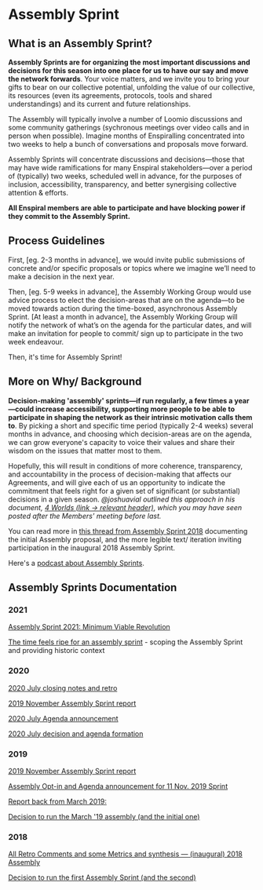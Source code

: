 # Assembly Sprint

## What is an Assembly Sprint?

**Assembly Sprints are for organizing the most important discussions and decisions for this season into one place for us to have our say and move the network forwards**. Your voice matters, and we invite you to bring your gifts to bear on our collective potential, unfolding the value of our collective, its resources \(even its agreements, protocols, tools and shared understandings\) and its current and future relationships.

The Assembly will typically involve a number of Loomio discussions and some community gatherings \(sychronous meetings over video calls and in person when possible\). Imagine months of Enspiralling concentrated into two weeks to help a bunch of conversations and proposals move forward.

Assembly Sprints will concentrate discussions and decisions—those that may have wide ramifications for many Enspiral stakeholders—over a period of (typically) two weeks, scheduled well in advance, for the purposes of inclusion, accessibility, transparency, and better synergising collective attention & efforts.

**All Enspiral members are able to participate and have blocking power if they commit to the Assembly Sprint.**

## Process Guidelines

First, \[eg. 2-3 months in advance\], we would invite public submissions of concrete and/or specific proposals or topics where we imagine we’ll need to make a decision in the next year.

Then, \[eg. 5-9 weeks in advance\], the Assembly Working Group would use advice process to elect the decision-areas that are on the agenda—to be moved towards action during the time-boxed, asynchronous Assembly Sprint. \[At least a month in advance\], the Assembly Working Group will notify the network of what’s on the agenda for the particular dates, and will make an invitation for people to commit/ sign up to participate in the two week endeavour.

Then, it's time for Assembly Sprint!

## More on Why/ Background

**Decision-making 'assembly' sprints—if run regularly, a few times a year—could increase accessibility, supporting more people to be able to participate in shaping the network as their intrinsic motivation calls them to**. By picking a short and specific time period (typically 2-4 weeks) several months in advance, and choosing which decision-areas are on the agenda, we can grow everyone's capacity to voice their values and share their wisdom on the issues that matter most to them.

Hopefully, this will result in conditions of more coherence, transparency, and accountability in the process of decision-making that affects our Agreements, and will give each of us an opportunity to indicate the commitment that feels right for a given set of significant \(or substantial\) decisions in a given season. _@joshuavial outlined this approach in his document,_ [_4 Worlds \(link → relevant header\)_](https://docs.google.com/document/d/1VxnXg1jYlf26Eakybj_AHWd8iKXbDYQx8klbRHi-PCI/edit#heading=h.ieqmtfr9n4fb), _which you may have seen posted after the Members' meeting before last._

You can read more in [this thread from Assembly Sprint 2018](https://www.loomio.com/d/myTOM64J/next-steps-and-2018-closing-comments-assembly-sprint-an-online-enspiral-convergence?q=) documenting the initial Assembly proposal, and the more legible text/ iteration inviting participation in the inaugural 2018 Assembly Sprint.

Here's a [podcast about Assembly Sprints]([https://youtu.be/APBqseLt8HA](https://youtu.be/APBqseLt8HA)).

## Assembly Sprints Documentation

### 2021

[Assembly Sprint 2021: Minimum Viable Revolution](https://www.loomio.com/d/DmSu3bCw/)

[The time feels ripe for an assembly sprint](https://www.loomio.com/d/Bm4hMeVH/comment/2460333) - scoping the Assembly Sprint and providing historic context

### 2020

[2020 July closing notes and retro](https://www.loomio.org/d/cGuE6WRl/closing-circle-retrospective-and-harvest-)

[2019 November Assembly Sprint report](https://www.loomio.org/d/6o920KVU/retrospective-asssembly-sprint-nov-2019-)

[2020 July Agenda announcement](https://www.loomio.org/d/zMsW9GJ2/prototyping-the-next-4-years-agenda-opt-in-assembly-sprint-22nd-july-)

[2020 July decision and agenda formation](https://www.loomio.org/d/QelSq2CV/call-for-submissions-assembly-sprint-22nd-july)

### 2019

[2019 November Assembly Sprint report](https://www.loomio.org/d/6o920KVU/retrospective-asssembly-sprint-nov-2019-)

[Assembly Opt-in and Agenda announcement for 11 Nov. 2019 Sprint](https://www.loomio.org/d/8RdAKBOo/agenda-and-opt-in-assembly-sprint-an-online-enspiral-convergence-november-2019)

[Report back from March 2019:](https://www.loomio.org/d/QPSHlBqe/report-back-on-recent-assembly-sprint-any-last-feedback-?q=)

[Decision to run the March '19 assembly \(and the initial one\)](https://www.loomio.org/d/myTOM64J/next-steps-and-2018-closing-comments-assembly-sprint-an-online-enspiral-convergence/78)

### 2018

[All Retro Comments and some Metrics and synthesis — \(inaugural\) 2018 Assembly](https://docs.google.com/spreadsheets/d/1WXXeQy_3JVXYgbAmcO7yhEfssooL0YeacB5f3DURUsI/edit?usp=sharing)

[Decision to run the first Assembly Sprint \(and the second\)](https://www.loomio.org/d/myTOM64J/next-steps-and-2018-closing-comments-assembly-sprint-an-online-enspiral-convergence?q=)


